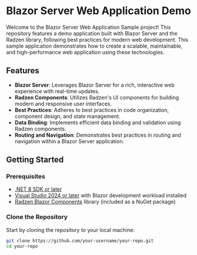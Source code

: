 # Blazor Server Web Application Demo

Welcome to the Blazor Server Web Application Sample project! This repository features a demo application built with Blazor Server and the Radzen library, following best practices for modern web development. This sample application demonstrates how to create a scalable, maintainable, and high-performance web application using these technologies.

## Features

- **Blazor Server**: Leverages Blazor Server for a rich, interactive web experience with real-time updates.
- **Radzen Components**: Utilizes Radzen's UI components for building modern and responsive user interfaces.
- **Best Practices**: Adheres to best practices in code organization, component design, and state management.
- **Data Binding**: Implements efficient data binding and validation using Radzen components.
- **Routing and Navigation**: Demonstrates best practices in routing and navigation within a Blazor Server application.

## Getting Started

### Prerequisites

- [.NET 8 SDK or later](https://dotnet.microsoft.com/download)
- [Visual Studio 2024 or later](https://visualstudio.microsoft.com/downloads/) with Blazor development workload installed
- [Radzen Blazor Components](https://www.radzen.com/blazor/) library (included as a NuGet package)

### Clone the Repository

Start by cloning the repository to your local machine:

```bash
git clone https://github.com/your-username/your-repo.git
cd your-repo
